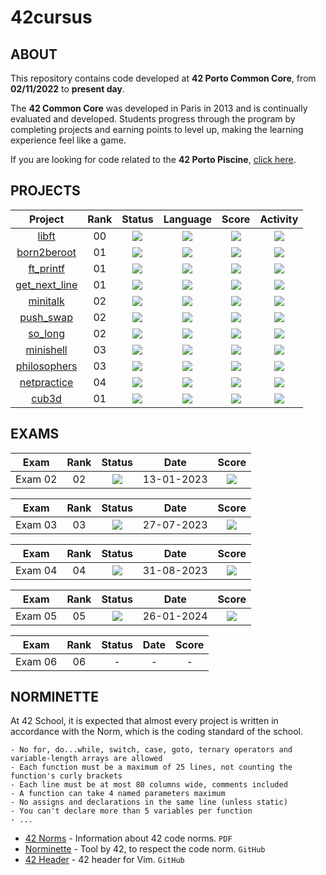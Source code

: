# 42cursus
## ABOUT
This repository contains code developed at **42 Porto Common Core**, from **02/11/2022** to **present day**. </br>

The **42 Common Core** was developed in Paris in 2013 and is continually evaluated and developed. Students progress through the program by completing projects and earning points to level up, making the learning experience feel like a game.

If you are looking for code related to the **42 Porto Piscine**, <a href="https://github.com/lubuper/42-piscine">click here</a>.

## PROJECTS
<div align="center">

| Project | Rank | Status | Language | Score | Activity |
| :---: | :---: | :---: | :---: | :---: | :---: |
| [libft](https://github.com/lubuper/42cursus/tree/master/ft_printf) | 00 | <img src="https://img.shields.io/badge/done-sucess" /> |<img src="https://img.shields.io/github/languages/top/lubuper/libft" /> | <img src="https://img.shields.io/badge/125%20%2F%20100%20%E2%98%85-success" /> | <img src="https://img.shields.io/github/last-commit/lubuper/libft" /> |
| [born2beroot](https://github.com/lubuper/42cursus/tree/master/born2beroot) | 01 | <img src="https://img.shields.io/badge/done-sucess" /> | <img src="https://img.shields.io/github/languages/top/lubuper/born2beroot" /> | <img src="https://img.shields.io/badge/118%20%2F%20100-success" /> | <img src="https://img.shields.io/github/last-commit/lubuper/born2beroot" /> |
| [ft_printf](https://github.com/lubuper/42cursus/tree/master/ft_printf) | 01 | <img src="https://img.shields.io/badge/done-sucess" /> | <img src="https://img.shields.io/github/languages/top/lubuper/ft_printf" /> | <img src="https://img.shields.io/badge/104%20%2F%20100-success" /> | <img src="https://img.shields.io/github/last-commit/lubuper/ft_printf" /> |
| [get_next_line](https://github.com/lubuper/42cursus/tree/master/ft_printf) | 01 | <img src="https://img.shields.io/badge/done-sucess" /> |<img src="https://img.shields.io/github/languages/top/lubuper/get_next_line" /> | <img src="https://img.shields.io/badge/125%20%2F%20100%20%E2%98%85-success" /> | <img src="https://img.shields.io/github/last-commit/lubuper/get_next_line" /> |
| [minitalk](https://github.com/lubuper/42cursus/tree/master/minitalk) | 02 | <img src="https://img.shields.io/badge/done-sucess" /> | <img src="https://img.shields.io/github/languages/top/lubuper/minitalk" /> | <img src="https://img.shields.io/badge/125%20%2F%20100%20%E2%98%85-success" /> | <img src="https://img.shields.io/github/last-commit/lubuper/minitalk" /> |
| [push_swap](https://github.com/lubuper/42cursus/tree/master/push_swap) | 02 | <img src="https://img.shields.io/badge/done-sucess" /> | <img src="https://img.shields.io/github/languages/top/lubuper/push_swap" /> | <img src="https://img.shields.io/badge/84%20%2F%20100-success" /> | <img src="https://img.shields.io/github/last-commit/lubuper/push_swap" /> |
| [so_long](https://github.com/lubuper/42cursus/tree/master/so_long) | 02 | <img src="https://img.shields.io/badge/done-sucess" /> | <img src="https://img.shields.io/github/languages/top/lubuper/so_long" /> | <img src="https://img.shields.io/badge/125%20%2F%20100%20%E2%98%85-success" /> | <img src="https://img.shields.io/github/last-commit/lubuper/so_long" /> |
| [minishell](https://github.com/lubuper/42cursus/tree/master/minishell) | 03 | <img src="https://img.shields.io/badge/done-sucess" /> | <img src="https://img.shields.io/github/languages/top/lubuper/minishell" /> | <img src="https://img.shields.io/badge/101%20%2F%20100-sucess" /> | <img src="https://img.shields.io/github/last-commit/lubuper/minishell" /> |
| [philosophers](https://github.com/lubuper/42cursus/tree/master/philosophers) | 03 | <img src="https://img.shields.io/badge/done-sucess" /> | <img src="https://img.shields.io/github/languages/top/lubuper/philosophers" /> | <img src="https://img.shields.io/badge/125%20%2F%20100%20%E2%98%85-success" /> | <img src="https://img.shields.io/github/last-commit/lubuper/philosophers" /> |
| [netpractice](https://github.com/lubuper/42cursus/tree/master/netpractice) | 04 | <img src="https://img.shields.io/badge/done-sucess" /> | <img src="https://img.shields.io/github/languages/top/lubuper/netpractice" /> | <img src="https://img.shields.io/badge/100%20%2F%20100-sucess" /> | <img src="https://img.shields.io/github/last-commit/lubuper/netpractice" /> |
| [cub3d](https://github.com/lubuper/42cursus/tree/master/cub3d) | 01 | <img src="https://img.shields.io/badge/done-sucess" /> |<img src="https://img.shields.io/github/languages/top/lubuper/cub3d" /> | <img src="https://img.shields.io/badge/125%20%2F%20100%20%E2%98%85-success" /> | <img src="https://img.shields.io/github/last-commit/lubuper/cub3d" /> |
</div>

## EXAMS
<div align="center">

| Exam | Rank | Status | Date | Score |
| :---: | :---: | :---: | :---: | :---: |
| Exam 02 | 02 | <img src="https://img.shields.io/badge/sucess-sucess" /> | 13-01-2023 | <img src="https://img.shields.io/badge/100%20%2F%20100%20%E2%98%85-sucess" /> |


| Exam | Rank | Status | Date | Score |
| :---: | :---: | :---: | :---: | :---: |
| Exam 03 | 03 | <img src="https://img.shields.io/badge/sucess-sucess" /> | 27-07-2023 | <img src="https://img.shields.io/badge/100%20%2F%20100%20%20%E2%98%85-sucess" /> |
	
| Exam | Rank | Status | Date | Score |
| :---: | :---: | :---: | :---: | :---: |
| Exam 04 | 04 | <img src="https://img.shields.io/badge/sucess-sucess" /> | 31-08-2023 | <img src="https://img.shields.io/badge/100%20%2F%20100%20%20%E2%98%85-sucess" /> |
	
| Exam | Rank| Status | Date | Score |
| :---: | :---: | :---: | :---: | :---: |
| Exam 05 | 05 | <img src="https://img.shields.io/badge/sucess-sucess" /> | 26-01-2024 | <img src="https://img.shields.io/badge/100%20%2F%20100%20%20%E2%98%85-sucess" /> |
	
| Exam | Rank | Status | Date | Score |
| :---: | :---: | :---: | :---: | :---: |
| Exam 06 | 06 | - | - | - | - |

</div>

## NORMINETTE
At 42 School, it is expected that almost every project is written in accordance with the Norm, which is the coding standard of the school.

```
- No for, do...while, switch, case, goto, ternary operators and variable-length arrays are allowed
- Each function must be a maximum of 25 lines, not counting the function's curly brackets
- Each line must be at most 80 columns wide, comments included
- A function can take 4 named parameters maximum
- No assigns and declarations in the same line (unless static)
- You can't declare more than 5 variables per function
- ...
```

* [42 Norms](https://github.com/lubuper/lubuper/blob/main/42/pdf/en_norm.pdf) - Information about 42 code norms. `PDF`
* [Norminette](https://github.com/42School/norminette) - Tool by 42, to respect the code norm. `GitHub`
* [42 Header](https://github.com/42Paris/42header) - 42 header for Vim. `GitHub`
